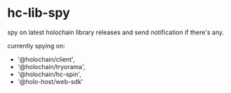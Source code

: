 # hc-lib-spy

spy on latest holochain library releases and send notification if there's any.

currently spying on:
- '@holochain/client',
- '@holochain/tryorama',
- '@holochain/hc-spin',
- '@holo-host/web-sdk'
